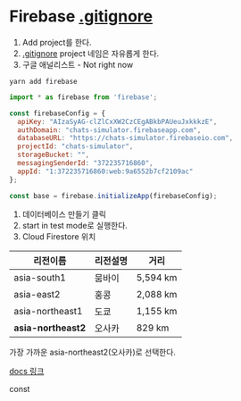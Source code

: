 # Firebase [.gitignore](../../../vanillacoding/frontend-test/.gitignore) 

1. Add project를 한다.
2.  [.gitignore](../../../vanillacoding/frontend-test/.gitignore) project 네임은 자유롭게 한다.
3. 구글 애널리스트 - Not right now

```
yarn add firebase
```

```js
import * as firebase from 'firebase';

const firebaseConfig = {
  apiKey: "AIzaSyAG-clZlCxXW2CzCEgABkbPAUeuJxkkkzE",
  authDomain: "chats-simulator.firebaseapp.com",
  databaseURL: "https://chats-simulator.firebaseio.com",
  projectId: "chats-simulator",
  storageBucket: "",
  messagingSenderId: "372235716860",
  appId: "1:372235716860:web:9a6552b7cf2109ac"
};

const base = firebase.initializeApp(firebaseConfig);
```



1. 데이터베이스 만들기 클릭
2. start in test mode로 실행한다.
3. Cloud Firestore 위치

| 리전이름            | 리전설명 | 거리     |
| ------------------- | -------- | -------- |
| asia-south1         | 뭄바이   | 5,594 km |
| asia-east2          | 홍콩     | 2,088 km |
| asia-northeast1     | 도쿄     | 1,155 km |
| **asia-northeast2** | 오사카   | 829 km   |

가장 가까운 asia-northeast2(오사카)로 선택한다.

[docs 링크](https://firebase.google.com/docs/database/web/start?authuser=0)





const





 